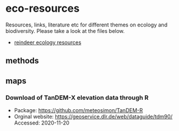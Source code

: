 # eco-resources

Resources, links, literature etc for different themes on ecology and biodiversity.
Please take a look at the files below.

- [reindeer ecology resources](reindeer.md)


## methods


## maps

### Download of TanDEM-X elevation data through R

- Package: https://github.com/meteosimon/TanDEM-R
- Orginal website: https://geoservice.dlr.de/web/dataguide/tdm90/
Accessed: 2020-11-20
